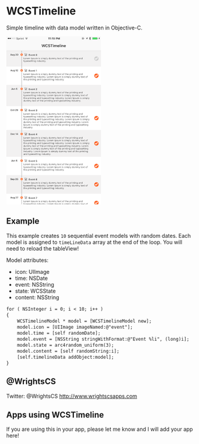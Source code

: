 # WCSTimeline
Simple timeline with data model written in Objective-C.

<img src="/screens/1.PNG" width="50%" />

Example
------------

This example creates `10` sequential event models with random dates. Each model is assigned to `timeLineData` array at the end of the loop. You will need to reload the tableView!

Model attributes:
* icon: UIImage
* time: NSDate
* event: NSString
* state: WCSState
* content: NSString

```objc
for ( NSInteger i = 0; i < 10; i++ )
{
    WCSTimelineModel * model = [WCSTimelineModel new];
    model.icon = [UIImage imageNamed:@"event"];
    model.time = [self randomDate];
    model.event = [NSString stringWithFormat:@"Event %li", (long)i];
    model.state = arc4random_uniform(3);
    model.content = [self randomString:i];
    [self.timelineData addObject:model];
}
```

@WrightsCS
------------

Twitter: @WrightsCS
http://www.wrightscsapps.com 

Apps using WCSTimeline
------------

If you are using this in your app, please let me know and I will add your app here!
